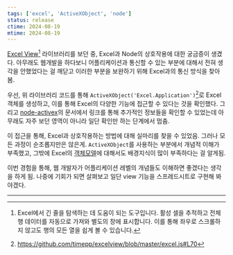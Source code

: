 ```yaml
---
tags: ['excel', 'ActiveXObject', 'node']
status: release
ctime: 2024-08-19
mtime: 2024-08-19
---
```


[Excel View](https://jsr.io/@timepp/ev)[^312-1] 라이브러리를 보던 중, Excel과 Node의 상호작용에 대한 궁금증이 생겼다. 아무래도 웹개발을 하다보니 어플리케이션과 통신할 수 있는 부분에 대해서 전혀 생각을 안했었다는 걸 깨닫고 이러한 부분을 보완하기 위해 Excel과의 통신 방식을 찾아봄.

우선, 위 라이브러리 코드를 통해 `ActiveXObject('Excel.Application')`[^312-2]로 Excel 객체를 생성하고, 이를 통해 Excel의 다양한 기능에 접근할 수 있다는 것을 확인했다. 그리고 [node-activex](https://github.com/durs/node-activex)의 문서에서 링크를 통해 추가적인 정보들을 확인할 수 있었는데 아무래도 자주 보던 영역이 아니라 일단 확인만 하는 단계에서 멈춤.

이 접근을 통해, Excel과 상호작용하는 방법에 대해 실마리를 찾을 수 있었음. 그러나 모든 과정이 순조롭지만은 않은게. `ActiveXObject`를 사용하는 부분에서 개념적 이해가 부족했고, 그밖에 Excel의 [객체모델](https://learn.microsoft.com/en-us/office/vba/api/overview/excel/object-model)에 대해서도 배경지식이 많이 부족하다는 걸 알게됨.

이번 경험을 통해, 웹 개발자가 어플리케이션 레벨의 개념들도 이해하면 좋겠다는 생각을 하게 됨. 나중에 기회가 되면 살펴보고 일단 view 기능을 스프레드시트로 구현해 봐야겠다.

---

[^312-1]: Excel에서 긴 줄을 탐색하는 데 도움이 되는 도구입니다. 활성 셀을 추적하고 전체 행 데이터를 자동으로 가져와 별도의 창에 표시합니다. 이를 통해 좌우로 스크롤하지 않고도 행의 모든 열을 쉽게 볼 수 있습니다.
[^312-2]: https://github.com/timepp/excelview/blob/master/excel.js#L70
